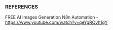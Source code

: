 ### REFERENCES

FREE AI Images Generation N8n Automation - https://www.youtube.com/watch?v=qeYgROvh1gY
